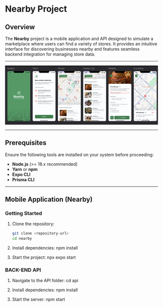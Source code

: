 # Nearby Project

## Overview

The **Nearby** project is a mobile application and API designed to simulate a marketplace where users can find a variety of stores. It provides an intuitive interface for discovering businesses nearby and features seamless backend integration for managing store data.

---

![Nearby Project](./assets/images/project.png)

---

## Prerequisites

Ensure the following tools are installed on your system before proceeding:

- **Node.js** (>= 18.x recommended)
- **Yarn** or **npm**
- **Expo CLI**
- **Prisma CLI**

---

## Mobile Application (Nearby)


### **Getting Started**

1. Clone the repository:
   ```bash
   git clone <repository-url>
   cd nearby

2.	Install dependencies:
    npm install

3. Start the project:
    npx expo start


###  BACK-END API

1.	Navigate to the API folder:
    cd api

2.	Install dependencies:
    npm install

3. Start the server:
    npm start